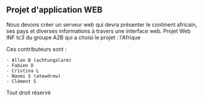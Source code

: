 ## Projet d'application WEB

Nous devons créer un serveur web qui devra présenter le continent africain, ses pays et diverses informations à travers une interface web.
Projet Web INF tc3 du groupe A2B qui a choisi le projet : l'Afrique

Ces contributeurs sont :

    - Allan B (achtungalarm)
    - Fabien D
    - Cristina L
    - Naomi S (atewdrew)
    - Clément S
Tout droit réservé